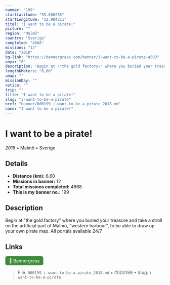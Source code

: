 ```yaml
---
nummer: "199"
startLatitude: "55.606285"
startLongitude: "12.984311"
titel: "I want to be a pirate!"
picture: ""
region: "Malmö"
country: "Sverige"
completed: "4668"
missions: "12"
date: "2018"
bg-link: "https://bannergress.com/banner/i-want-to-be-a-pirate-a503"
onyx: "0"
description: "Begin at \"the gold factory\" where you buried your treasure and take a stroll on the artificial part of Malmö, \"western harbour\", to be able to draw up your own pirate map.\nAll portals available 24/7"
lengthKMeters: "6,60"
umap: ""
missionDay: ""
notice: ""
trip: ""
title: "I want to be a pirate!"
slug: "i-want-to-be-a-pirate"
href: "banner/000199_i-want-to-be-a-pirate_2018.md"
name: "I want to be a pirate!"
---
```

# I want to be a pirate!

*2018* • Malmö • Sverige





## Details
- **Distance (km):** 6.60
- **Missions in banner:** 12
- **Total missions completed:** 4668
- **This is my banner no.:** 199



## Description
Begin at "the gold factory" where you buried your treasure and take a stroll on the artificial part of Malmö, "western harbour", to be able to draw up your own pirate map.
All portals available 24/7



## Links
<a href="https://bannergress.com/banner/i-want-to-be-a-pirate-a503" target="_blank" style="display:inline-block;margin-right:8px;padding:6px 12px;background:#3c8b3c;color:#fff;text-decoration:none;border-radius:6px;">🔗 Bannergress</a>



> File: `000199_i-want-to-be-a-pirate_2018.md`
> • #000199
> • Slug: `i-want-to-be-a-pirate`
